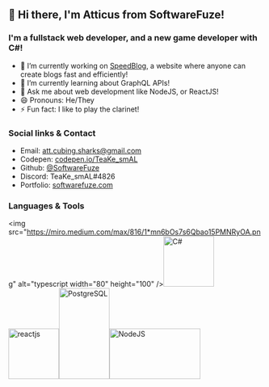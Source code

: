 ## 👋 Hi there, I'm Atticus from SoftwareFuze!

### I'm a fullstack web developer, and a new game developer with C#!
- 🔭  I’m currently working on [SpeedBlog](https://github.com/Softwarefuze/SpeedBlog), a website where anyone can create blogs fast and efficiently!
- 🌱  I’m currently learning about GraphQL APIs!
- 💬  Ask me about web development like NodeJS, or ReactJS!
- 😄  Pronouns: He/They
- ⚡  Fun fact: I like to play the clarinet!

### Social links & Contact
- Email: [att.cubing.sharks@gmail.com](mailto:att.cubing.sharks@gmail.com)
- Codepen: [codepen.io/TeaKe_smAL](https://codepen.io/TeaKe_smAL)
- Github: [@SoftwareFuze](https://github.com/SoftwareFuze)
- Discord: TeaKe_smAL#4826
- Portfolio: [softwarefuze.com](https://softwarefuze.com/)

### Languages & Tools
<img src="https://miro.medium.com/max/816/1*mn6bOs7s6Qbao15PMNRyOA.png" alt="typescript width="80" height="100" /><img src="https://www.filepicker.io/api/file/Y8hH5nNoRWejEljADpba" alt="C#" width="100" height="100" /><img src="https://img.favpng.com/4/1/17/react-javascript-vue-js-logo-png-favpng-T97hHj5T2UsnURsbZ0PB5Mi3c.jpg" alt="reactjs" width="100" height="100" /><img src="https://upload.wikimedia.org/wikipedia/commons/b/ba/Database-postgres.svg" width="100" height="180" alt="PostgreSQL" /><img src="https://upload.wikimedia.org/wikipedia/commons/thumb/d/d9/Node.js_logo.svg/1200px-Node.js_logo.svg.png" height="100" width="180" alt="NodeJS" />

